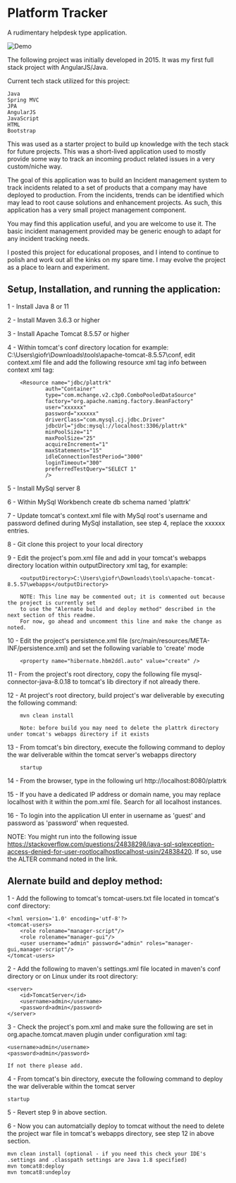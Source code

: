 # Platform Tracker
A rudimentary helpdesk type application. 

![Demo](https://github.com/frankgiordano/PlatformTracker/blob/master/demo/demo2.gif)

The following project was initially developed in 2015. It was my first full stack project with AngularJS/Java.

Current tech stack utilized for this project:   
  
	Java   
	Spring MVC  
	JPA  
	AngularJS  
	JavaScript  
	HTML  
	Bootstrap  
  
This was used as a starter project to build up knowledge with the tech stack for future projects. This was a short-lived application used to mostly provide some way to track an incoming product related issues in a very custom/niche way.  

The goal of this application was to build an Incident management system to track incidents related to a set of products that a company may have deployed to production. From the incidents, trends can be identified which may lead to root cause solutions and enhancement projects. As such, this application has a very small project management component. 

You may find this application useful, and you are welcome to use it. The basic incident management provided may be generic enough to adapt for any incident tracking needs. 

I posted this project for educational proposes, and I intend to continue to polish and work out all the kinks on my spare time. I may evolve the project as a place to learn and experiment. 

## Setup, Installation, and running the application:

1 - Install Java 8 or 11

2 - Install Maven 3.6.3 or higher

3 - Install Apache Tomcat 8.5.57 or higher

4 - Within tomcat's conf directory location for example: C:\Users\giofr\Downloads\tools\apache-tomcat-8.5.57\conf, 
    edit context.xml file and add the following resource xml tag info between context xml tag:
    
        <Resource name="jdbc/plattrk"
                auth="Container"
                type="com.mchange.v2.c3p0.ComboPooledDataSource"
                factory="org.apache.naming.factory.BeanFactory"
                user="xxxxxx"
                password="xxxxxx"
                driverClass="com.mysql.cj.jdbc.Driver"
                jdbcUrl="jdbc:mysql://localhost:3306/plattrk"
                minPoolSize="1"
                maxPoolSize="25"
                acquireIncrement="1"
                maxStatements="15"
                idleConnectionTestPeriod="3000"
                loginTimeout="300"
                preferredTestQuery="SELECT 1"
                />
    
5 - Install MySql server 8

6 - Within MySql Workbench create db schema named 'plattrk'

7 - Update tomcat's context.xml file with MySql root's username and password defined during MySql installation, see step 4, replace the xxxxxx entries. 

8 - Git clone this project to your local directory

9 - Edit the project's pom.xml file and add in your tomcat's webapps directory location within outputDirectory xml tag, for example:

	    <outputDirectory>C:\Users\giofr\Downloads\tools\apache-tomcat-8.5.57\webapps</outputDirectory>

	    NOTE: This line may be commented out; it is commented out because the project is currently set  
	    to use the "Alernate build and deploy method" described in the next section of this readme.  
	    For now, go ahead and uncomment this line and make the change as noted.  

10 - Edit the project's persistence.xml file (src/main/resources/META-INF/persistence.xml) and set the following variable to 'create' mode

	    <property name="hibernate.hbm2ddl.auto" value="create" />
	
11 - From the project's root directory, copy the following file mysql-connector-java-8.0.18 to tomcat's lib directory if not already there. 	

12 - At project's root directory, build project's war deliverable by executing the following command:

        mvn clean install
  
        Note: before build you may need to delete the plattrk directory under tomcat's webapps directory if it exists 	

13 - From tomcat's bin directory, execute the following command to deploy the war deliverable within the tomcat server's webapps directory

	    startup

14 - From the browser, type in the following url http://localhost:8080/plattrk

15 - If you have a dedicated IP address or domain name, you may replace localhost with it within the pom.xml file. Search for all localhost instances. 

16 - To login into the application UI enter in username as 'guest' and password as 'password' when requested. 

NOTE: You might run into the following issue https://stackoverflow.com/questions/24838298/java-sql-sqlexception-access-denied-for-user-rootlocalhostlocalhost-usin/24838420. If so, use the ALTER command noted in the link. 

## Alernate build and deploy method:

1 - Add the following to tomcat's tomcat-users.txt file located in tomcat's conf directory:

	<?xml version='1.0' encoding='utf-8'?>
	<tomcat-users>
  		<role rolename="manager-script"/>
  		<role rolename="manager-gui"/>
  		<user username="admin" password="admin" roles="manager-gui,manager-script"/>
	</tomcat-users>

2 - Add the following to maven's settings.xml file located in maven's conf directory or on Linux under its root directory:

	<server>
		<id>TomcatServer</id>
		<username>admin</username>
		<password>admin</password>
	</server>

3 - Check the project's pom.xml and make sure the following are set in org.apache.tomcat.maven plugin under configuration xml tag:

	<username>admin</username>
	<password>admin</password>

    If not there please add.

4 - From tomcat's bin directory, execute the following command to deploy the war deliverable within the tomcat server

	startup
	
5 - Revert step 9 in above section. 

6 - Now you can automatcially deploy to tomcat without the need to delete the project war file in tomcat's webapps directory, see step 12 in above section.

	mvn clean install (optional - if you need this check your IDE's .settings and .classpath settings are Java 1.8 specified)
	mvn tomcat8:deploy
	mvn tomcat8:undeploy
